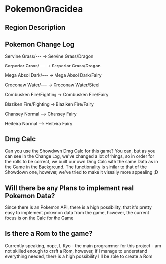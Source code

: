 # PokemonGracidea

## Region Description

## Pokemon Change Log
Servine Grass/--- -> Servine Grass/Dragon

Serperior Grass/--- -> Serperior Grass/Dragon

Mega Absol Dark/--- -> Mega Absol Dark/Fairy

Croconaw Water/--- -> Croconaw Water/Steel

Combusken Fire/Fighting -> Combusken Fire/Fairy

Blaziken Fire/Fighting -> Blaziken Fire/Fairy

Chansey Normal --> Chansey Fairy

Heiteira Normal --> Heiteira Fairy

## Dmg Calc
Can you use the Showdown Dmg Calc for this game? You can, but as you can see in the Change Log, we've changed a lot of things, so in order for the rolls to be correct, we built our own Dmg Calc with the same Data as in the Game in the Background. 
The functionality is similar to that of the Showdown one, however, we've tried to make it visually more appealing ;D

## Will there be any Plans to implement real Pokemon Data?
Since there is an Pokemon API, there is a high possibility, that it's pretty easy to implement pokemon data from the game, however, the current focus is on the Calc for the Game

## Is there a Rom to the game?
Currently speaking, nope, I, Kyo - the main programmer for this project - am not skilled enough to craft a Rom, however, if I manage to understand everything needed, there is a high possibility I'll be able to create a Rom

